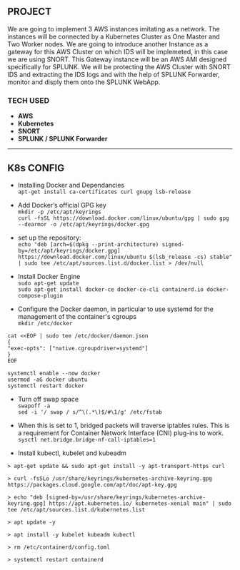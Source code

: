 ## PROJECT 

We are going to implement 3 AWS instances imitating as a network. The instances will be connected by a Kubernetes Cluster as One Master and Two Worker nodes.
We are going to introduce another Instance as a gateway for this AWS Cluster on which IDS will be implemeted, in this case we are using SNORT.
This Gateway instance will be an AWS AMI designed specifically for SPLUNK.
We will be protecting the AWS Cluster with SNORT IDS and extracting the IDS logs and with the help of SPLUNK Forwarder, monitor and disply them onto the SPLUNK WebApp.



### TECH USED

- **AWS** </br>
- **Kubernetes** </br>
- **SNORT** </br>
- **SPLUNK / SPLUNK Forwarder** </br>

__________________________________________________

## K8s CONFIG

- Installing Docker and Dependancies </br>
``apt-get install ca-certificates curl gnupg lsb-release``

- Add Docker’s official GPG key </br>
``mkdir -p /etc/apt/keyrings`` </br>
``curl -fsSL https://download.docker.com/linux/ubuntu/gpg | sudo gpg --dearmor -o /etc/apt/keyrings/docker.gpg``

- set up the repository: </br>
``echo "deb [arch=$(dpkg --print-architecture) signed-by=/etc/apt/keyrings/docker.gpg] https://download.docker.com/linux/ubuntu $(lsb_release -cs) stable" | sudo tee /etc/apt/sources.list.d/docker.list > /dev/null``


- Install Docker Engine </br>
``sudo apt-get update`` </br>
``sudo apt-get install docker-ce docker-ce-cli containerd.io docker-compose-plugin``

- Configure the Docker daemon, in particular to use systemd for the management of
the container's cgroups </br>
``mkdir /etc/docker``  </br>
```
cat <<EOF | sudo tee /etc/docker/daemon.json
{
"exec-opts": ["native.cgroupdriver=systemd"]
}
EOF
``` 
``systemctl enable --now docker`` </br>
``usermod -aG docker ubuntu`` </br>
``systemctl restart docker``  </br>

- Turn off swap space </br>
``swapoff -a``  </br>
``sed -i '/ swap / s/^\(.*\)$/#\1/g' /etc/fstab``

- When this is set to 1, bridged packets will traverse iptables rules. This is a requirement for Container Network Interface (CNI) plug-ins to work. </br>
``sysctl net.bridge.bridge-nf-call-iptables=1``

- Install kubectl, kubelet and kubeadm </br>
```
> apt-get update && sudo apt-get install -y apt-transport-https curl

> curl -fsSLo /usr/share/keyrings/kubernetes-archive-keyring.gpg https://packages.cloud.google.com/apt/doc/apt-key.gpg

> echo "deb [signed-by=/usr/share/keyrings/kubernetes-archive-keyring.gpg] https://apt.kubernetes.io/ kubernetes-xenial main" | sudo tee /etc/apt/sources.list.d/kubernetes.list

> apt update -y

> apt install -y kubelet kubeadm kubectl

> rm /etc/containerd/config.toml

> systemctl restart containerd

```
